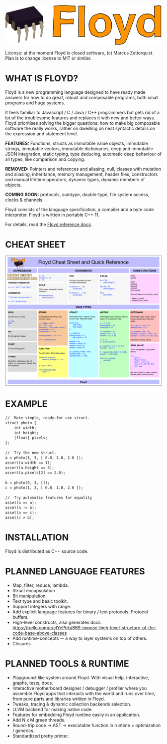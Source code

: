 ![alt text](./docs/floyd_logo.png "Floyd Logo")

License: at the moment Floyd is closed software, (c) Marcus Zetterquist. Plan is to change license to MIT or similar.

# WHAT IS FLOYD?

Floyd is a new programming language designed to have ready made answers for how to do great, robust and composable programs, both small programs and huge systems.

It feels familiar to Javascript / C / Java / C++ programmers but gets rid of a lot of the troublesome features and replaces it with new and better ways. Floyd prioritises solving the bigger questions: how to make big composable software the really works, rather on dweilling on neat syntactic details on the expression and statement level.

**FEATURES:** Functions, structs as immutable value objects, immutable strings, immutable vectors, immutable dictionaries, deep and immutable JSON integration, static typing, type deducing, automatic deep behaviour of all types, like comparison and copying.

**REMOVED:** Pointers and references and aliasing, null, classes with mutation and aliasing, inheritance, memory management, header files, constructors and manual lifetime operators, dynamic types, dynamic members of objects.

**COMING SOON:** protocols, sumtype, double-type, file system access, clocks & channels.

Floyd consists of the language specification, a compiler and a byte code interpreter. Floyd is written in portable C++ 11.

For details, read the [Floyd reference docs](./docs/floyd_reference.md).

# CHEAT SHEET

![alt text](./docs/floyd_cheat_sheet3.png "Floyd Cheat Sheet")

# EXAMPLE

	//  Make simple, ready-for use struct.
	struct photo {
		int width;
		int height;
		[float] pixels;
	};

	//  Try the new struct.
	a = photo(1, 3, [ 0.0, 1.0, 2.0 ]);
	assert(a.width == 1);
	assert(a.height == 3);
	assert(a.pixels[2] == 2.0);

	b = photo(0, 3, []);
	c = photo(1, 3, [ 0.0, 1.0, 2.0 ]);

	//	Try automatic features for equality
	asset(a == a);
	asset(a != b);
	asset(a == c);
	asset(c > b);


# INSTALLATION

Floyd is distributed as C++ source code.


# PLANNED LANGUAGE FEATURES

- Map, filter, reduce, lambda.
- Struct encapsulation
- Bit manipulation.
- Text type and basic toolkit.
- Support integers with range.
- Add explicit language features for binary / text protocols. Protocol buffers.
- High-level constructs, also generates docs. https://trello.com/c/cIYePtrb/669-impose-high-level-structure-of-the-code-base-above-classes
- Add runtime-concepts -- a way to layer systems on top of others.
- Closures

# PLANNED TOOLS & RUNTIME

- Playground-like system around Floyd. With visual help. Interactive, graphs, tests, docs.
- Interactive motherboard designer / debugger / profiler where you assemble Floyd apps that interacts with the world and runs over time, from pure parts and libraries written in Floyd.
- Tweaks, tracing & dynamic collection backends selection.
- LLVM backend for making native code.
- Features for embedding Floyd runtime easily in an application.
- Add N x M green threads.
- Round-trip code -> AST -> executable function in runtime = optimization / generics.
- Standardized pretty printer.


